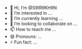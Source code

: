 - 👋 Hi, I’m @S9IR9KH9N
- 👀 I’m interested in ...
- 🌱 I’m currently learning ...
- 💞️ I’m looking to collaborate on ...
- 📫 How to reach me ...
- 😄 Pronouns: ...
- ⚡ Fun fact: ...

<!---
S9IR9KH9N/S9IR9KH9N is a ✨ special ✨ repository because its `README.md` (this file) appears on your GitHub profile.
You can click the Preview link to take a look at your changes.
--->
